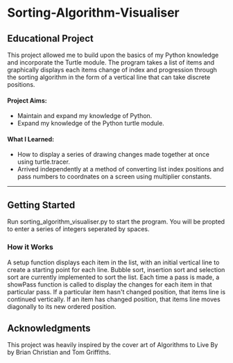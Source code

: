 # Sorting-Algorithm-Visualiser

## Educational Project  
This project allowed me to build upon the basics of my Python knowledge and incorporate the Turtle module. The program takes a list of items and graphically displays each items change of index and progression through the sorting algorithm in the form of a vertical line that can take discrete positions.

#### Project Aims:
- Maintain and expand my knowledge of Python.
- Expand my knowledge of the Python turtle module.

#### What I Learned:
- How to display a series of drawing changes made together at once using turtle.tracer.
- Arrived independently at a method of converting list index positions and pass numbers to coordnates on a screen using multiplier constants.

-------------------------------------------------------

## Getting Started
Run sorting_algorithm_visualiser.py to start the program. You will be propted to enter a series of integers seperated by spaces.

### How it Works
A setup function displays each item in the list, with an initial vertical line to create a starting point for each line.
Bubble sort, insertion sort and selection sort are currently implemented to sort the list.
Each time a pass is made, a showPass function is called to display the changes for each item in that particular pass.
If a particular item hasn't changed position, that items line is continued vertically.
If an item has changed position, that items line moves diagonally to its new ordered position.

## Acknowledgments
This project was heavily inspired by the cover art of Algorithms to Live By by Brian Christian and Tom Griffiths.

